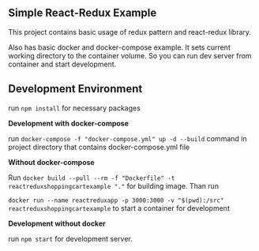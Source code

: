 ## Simple React-Redux Example

This project contains basic usage of redux pattern and react-redux library.

Also has basic docker and docker-compose example. It sets current working directory to the container volume. So you can run dev server from container and start development.

## Development Environment

run `npm install` for necessary packages

**Development with docker-compose**

run `docker-compose -f "docker-compose.yml" up -d --build` command in project directory that contains docker-compose.yml file

**Without docker-compose**

Run `docker build --pull --rm -f "Dockerfile" -t reactreduxshoppingcartexample "."` for building image. Than run

`docker run --name reactreduxapp -p 3000:3000 -v "$(pwd):/src" reactreduxshoppingcartexample` to start a container for development

**Development without docker**

run `npm start` for development server.
